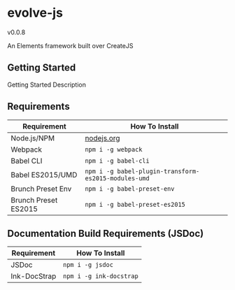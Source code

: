 # evolve-js

v0.0.8

An Elements framework built over CreateJS

## Getting Started

Getting Started Description

## Requirements

Requirement          | How To Install
-------------------- | -----------------------------------
Node.js/NPM          | [nodejs.org](http://nodejs.org/)
Webpack              | `npm i -g webpack`
Babel CLI            | `npm i -g babel-cli`
Babel ES2015/UMD     | `npm i -g babel-plugin-transform-es2015-modules-umd`
Brunch Preset Env    | `npm i -g babel-preset-env`
Brunch Preset ES2015 | `npm i -g babel-preset-es2015`


## Documentation Build Requirements (JSDoc)

Requirement        | How To Install
------------------ | -----------------------------------
JSDoc              | `npm i -g jsdoc`
Ink-DocStrap       | `npm i -g ink-docstrap`
